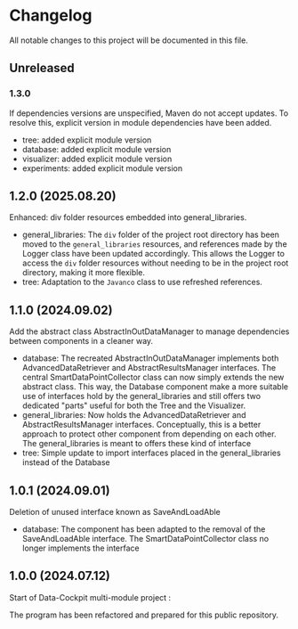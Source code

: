 # Changelog

All notable changes to this project will be documented in this file.

## Unreleased

### 1.3.0
If dependencies versions are unspecified, Maven do not accept updates. To resolve this, explicit version in module dependencies have been added.

- tree: added explicit module version
- database: added explicit module version
- visualizer: added explicit module version
- experiments: added explicit module version

## 1.2.0 (2025.08.20)


Enhanced: div folder resources embedded into general_libraries.
- general_libraries: The `div` folder of the project root directory has been moved to the `general_libraries` resources, and references made by the Logger class have been updated accordingly. This allows the Logger to access the `div` folder resources without needing to be in the project root directory, making it more flexible.
- tree: Adaptation to the `Javanco` class to use refreshed references.

## 1.1.0 (2024.09.02)
Add the abstract class AbstractInOutDataManager to manage dependencies between components in a cleaner way.
- database: The recreated AbstractInOutDataManager implements both AdvancedDataRetriever and AbstractResultsManager interfaces. The central SmartDataPointCollector class can now simply extends the new abstract class. This way, the Database component make a more suitable use of interfaces hold by the general_libraries and still offers two dedicated "parts" useful for both the Tree and the Visualizer.
- general_libraries: Now holds the AdvancedDataRetriever and AbstractResultsManager interfaces. Conceptually, this is a better approach to protect other component from depending on each other. The general_libraries is meant to offers these kind of interface
- tree: Simple update to import interfaces placed in the general_libraries instead of the Database

## 1.0.1 (2024.09.01)
Deletion of unused interface known as SaveAndLoadAble
- database: The component has been adapted to the removal of the SaveAndLoadAble interface. The SmartDataPointCollector class no longer implements the interface

## 1.0.0 (2024.07.12)
Start of Data-Cockpit multi-module project : 

The program has been refactored and prepared for this public repository. 
